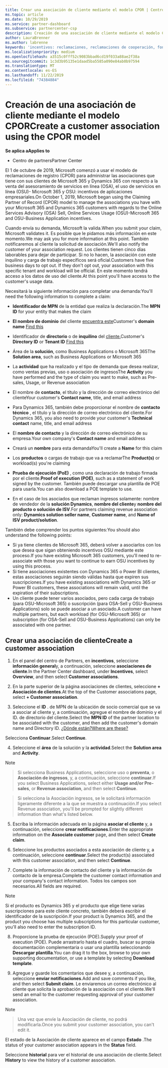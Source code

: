 ```yaml
---
title: Crear una asociación de cliente mediante el modelo CPOR | Centro de Partners
ms.topic: article
ms.date: 10/29/2019
ms.service: partner-dashboard
ms.subservice: partnercenter-csp
description: Creación de una asociación de cliente mediante el modelo CPOR
author: LauraBrenner
ms.author: labrenne
keywords: 'incentivos: reclamaciones, reclamaciones de cooperación, fondos de cooperación, OSU, OSA, ISV, Asociación de ingresos'
ms.localizationpriority: medium
ms.openlocfilehash: a3515c0fff52c9083bbad6cd19f033a88ae2f38a
ms.sourcegitcommit: 1c3d3b95135e1daad5ba5585a090e84ab0b97594
ms.translationtype: MT
ms.contentlocale: es-ES
ms.lasthandoff: 11/22/2019
ms.locfileid: "74384884"
---
```

# <a name="create-a-customer-association-using-the-cpor-model"></a><span data-ttu-id="3eaa4-104">Creación de una asociación de cliente mediante el modelo CPOR</span><span class="sxs-lookup"><span data-stu-id="3eaa4-104">Create a customer association using the CPOR model</span></span>

<span data-ttu-id="3eaa4-105">**Se aplica a**</span><span class="sxs-lookup"><span data-stu-id="3eaa4-105">**Applies to**</span></span>

-  <span data-ttu-id="3eaa4-106">Centro de partners</span><span class="sxs-lookup"><span data-stu-id="3eaa4-106">Partner Center</span></span>


<span data-ttu-id="3eaa4-107">El 1 de octubre de 2019, Microsoft comenzó a usar el modelo de reclamaciones de registro (CPOR) para administrar las asociaciones que tiene con sus clientes de Microsoft 365 y Dynamics 365 con respecto a la venta del asesoramiento de servicios en línea (OSA), el uso de servicios en línea (OSU)- Microsoft 365 y OSU: incentivos de aplicaciones empresariales.</span><span class="sxs-lookup"><span data-stu-id="3eaa4-107">On October 1, 2019, Microsoft began using the Claiming Partner of Record (CPOR) model to manage the associations you have with your Microsoft 365 and Dynamics 365 customers with regards to the Online Services Advisory (OSA) Sell, Online Services Usage (OSU)-Microsoft 365 and OSU-Business Application incentives.</span></span>

<span data-ttu-id="3eaa4-108">Cuando envía su demanda, Microsoft la valida.</span><span class="sxs-lookup"><span data-stu-id="3eaa4-108">When you submit your claim, Microsoft validates it.</span></span> <span data-ttu-id="3eaa4-109">Es posible que le pidamos más información en este momento.</span><span class="sxs-lookup"><span data-stu-id="3eaa4-109">We may ask you for more information at this point.</span></span> <span data-ttu-id="3eaa4-110">También notificaremos al cliente la solicitud de asociación.</span><span class="sxs-lookup"><span data-stu-id="3eaa4-110">We'll also notify the customer of your association request.</span></span> <span data-ttu-id="3eaa4-111">Los clientes tienen cinco días laborables para dejar de participar. Si no lo hacen, la asociación con este inquilino y carga de trabajo específicos será oficial.</span><span class="sxs-lookup"><span data-stu-id="3eaa4-111">Customers have five business days to opt out. If they don't opt out, your association with this specific tenant and workload will be official.</span></span> <span data-ttu-id="3eaa4-112">En este momento tendrá acceso a los datos de uso del cliente.</span><span class="sxs-lookup"><span data-stu-id="3eaa4-112">At this point you'll have access to the customer's usage data.</span></span> 

<span data-ttu-id="3eaa4-113">Necesitará la siguiente información para completar una demanda:</span><span class="sxs-lookup"><span data-stu-id="3eaa4-113">You'll need the following information to complete a claim:</span></span>

- <span data-ttu-id="3eaa4-114">**Identificador de MPN** de la entidad que realiza la declaración.</span><span class="sxs-lookup"><span data-stu-id="3eaa4-114">The **MPN ID** for your entity that makes the claim</span></span>

- <span data-ttu-id="3eaa4-115">**El nombre de dominio** del cliente [encuentra este](https://docs.microsoft.com/partner-center/find-customer-domain-name)</span><span class="sxs-lookup"><span data-stu-id="3eaa4-115">Customer's **domain name** [Find this](https://docs.microsoft.com/partner-center/find-customer-domain-name)</span></span>

- <span data-ttu-id="3eaa4-116">Identificador de **directorio** o de **inquilino** del [cliente.](https://docs.microsoft.com/partner-center/find-customer-domain-name)</span><span class="sxs-lookup"><span data-stu-id="3eaa4-116">Customer's **Directory ID** or **Tenant ID** [Find this](https://docs.microsoft.com/partner-center/find-customer-domain-name)</span></span>

- <span data-ttu-id="3eaa4-117">Área de la **solución**, como Business Applications o Microsoft 365</span><span class="sxs-lookup"><span data-stu-id="3eaa4-117">The **Solution area**, such as Business Applications or Microsoft 365</span></span>

- <span data-ttu-id="3eaa4-118">La **actividad** que ha realizado y el tipo de demanda que desea realizar, como ventas previas, uso o asociación de ingresos</span><span class="sxs-lookup"><span data-stu-id="3eaa4-118">The **Activity** you have performed and the type of claim you want to make, such as Pre-sales, Usage, or Revenue association</span></span>

- <span data-ttu-id="3eaa4-119">El nombre de **contacto**, el título y la dirección de correo electrónico del cliente</span><span class="sxs-lookup"><span data-stu-id="3eaa4-119">Your customer's **Contact name**, title, and email address</span></span>

- <span data-ttu-id="3eaa4-120">Para Dynamics 365, también debe proporcionar el nombre de **contacto técnico** , el título y la dirección de correo electrónico del cliente.</span><span class="sxs-lookup"><span data-stu-id="3eaa4-120">For Dynamics 365, you also need to provide your customer's **Technical contact** name, title, and email address</span></span>

- <span data-ttu-id="3eaa4-121">El **nombre de contacto** y la dirección de correo electrónico de su empresa.</span><span class="sxs-lookup"><span data-stu-id="3eaa4-121">Your own company's **Contact name** and email address</span></span>

- <span data-ttu-id="3eaa4-122">Creará un **nombre** para esta demanda</span><span class="sxs-lookup"><span data-stu-id="3eaa4-122">You'll create a **Name** for this claim</span></span>

- <span data-ttu-id="3eaa4-123">Los **productos** o cargas de trabajo que va a reclamar</span><span class="sxs-lookup"><span data-stu-id="3eaa4-123">The **Product(s)** or workload(s) you're claiming</span></span>

- <span data-ttu-id="3eaa4-124">**Prueba de ejecución (PoE)** , como una declaración de trabajo firmada por el cliente.</span><span class="sxs-lookup"><span data-stu-id="3eaa4-124">**Proof of execution (POE)**, such as a statement of work signed by the customer.</span></span> <span data-ttu-id="3eaa4-125">También puede descargar una plantilla de POE para usarla.</span><span class="sxs-lookup"><span data-stu-id="3eaa4-125">You can also download a POE template to use.</span></span>

- <span data-ttu-id="3eaa4-126">En el caso de los asociados que reclaman ingresos solamente: nombre de vendedor de la **solución Dynamics**, **nombre del cliente**y **nombre del producto o solución de ISV**.</span><span class="sxs-lookup"><span data-stu-id="3eaa4-126">For partners claiming revenue association only: **Dynamics solution seller name**, **Customer name**, and **Name of ISV product/solution**.</span></span> 

<span data-ttu-id="3eaa4-127">También debe comprender los puntos siguientes:</span><span class="sxs-lookup"><span data-stu-id="3eaa4-127">You should also understand the following points:</span></span>
- <span data-ttu-id="3eaa4-128">Si ya tiene clientes de Microsoft 365, deberá volver a asociarlos con los que desea que sigan obteniendo incentivos OSU mediante este proceso.</span><span class="sxs-lookup"><span data-stu-id="3eaa4-128">If you have existing Microsoft 365 customers, you'll need to re-associate with those you want to continue to earn OSU incentives by using this process.</span></span>
- <span data-ttu-id="3eaa4-129">Si tiene asociaciones existentes con Dynamics 365 o Power BI clientes, estas asociaciones seguirán siendo válidas hasta que expiren sus suscripciones.</span><span class="sxs-lookup"><span data-stu-id="3eaa4-129">If you have existing associations with Dynamics 365 or Power BI customers, these associations will remain valid, until the expiration of their subscriptions.</span></span>
- <span data-ttu-id="3eaa4-130">Un cliente puede tener varios asociados, pero cada carga de trabajo (para OSU-Microsoft 365) o suscripción (para OSA-Sell y OSU-Business Applications) solo se puede asociar a un asociado.</span><span class="sxs-lookup"><span data-stu-id="3eaa4-130">A customer can have multiple partners, but each workload (for OSU-Microsoft 365) or subscription (for OSA-Sell and OSU-Business Applications) can only be associated with one partner.</span></span>

## <a name="create-a-customer-association"></a><span data-ttu-id="3eaa4-131">Crear una asociación de cliente</span><span class="sxs-lookup"><span data-stu-id="3eaa4-131">Create a customer association</span></span>
1.  <span data-ttu-id="3eaa4-132">En el panel del centro de Partners, en **incentivos**, seleccione **información general**y, a continuación, seleccione **asociaciones de cliente**.</span><span class="sxs-lookup"><span data-stu-id="3eaa4-132">In the Partner Center dashboard, under **Incentives**, select **Overview**, and then select **Customer associations**.</span></span> 

2.  <span data-ttu-id="3eaa4-133">En la parte superior de la página asociaciones de clientes, seleccione **+ Asociación de clientes**.</span><span class="sxs-lookup"><span data-stu-id="3eaa4-133">At the top of the Customer associations page, select **+ Customer association**.</span></span>

3.  <span data-ttu-id="3eaa4-134">Seleccione el **ID** . de MPN de la ubicación de socio comercial que se va a asociar al cliente y, a continuación, agregue el nombre de dominio y el ID. de directorio del cliente.</span><span class="sxs-lookup"><span data-stu-id="3eaa4-134">Select the **MPN ID** of the partner location to be associated with the customer, and then add the customer's domain name and Directory ID.</span></span> [<span data-ttu-id="3eaa4-135">¿Dónde están?</span><span class="sxs-lookup"><span data-stu-id="3eaa4-135">Where are these?</span></span>](https://docs.microsoft.com/partner-center/find-customer-domain-name)

<span data-ttu-id="3eaa4-136">Selecciona **Continuar**.</span><span class="sxs-lookup"><span data-stu-id="3eaa4-136">Select **Continue**.</span></span>

4.  <span data-ttu-id="3eaa4-137">Seleccione el **área** de la solución y la **actividad**.</span><span class="sxs-lookup"><span data-stu-id="3eaa4-137">Select the **Solution area** and **Activity**.</span></span> 

>[!Note]

><span data-ttu-id="3eaa4-138">Si selecciona Business Applications, seleccione uso o **preventa**, o **Asociación de ingresos**, y, a continuación, seleccione **continuar**.</span><span class="sxs-lookup"><span data-stu-id="3eaa4-138">If you select Business Applications, select either **Usage and/or Pre-sales**, or **Revenue association**, and then select **Continue**.</span></span> 

><span data-ttu-id="3eaa4-139">Si selecciona la Asociación ingresos, se le solicitará información ligeramente diferente a la que se muestra a continuación.</span><span class="sxs-lookup"><span data-stu-id="3eaa4-139">If you select Revenue association, you'll be prompted for slightly different information than what's listed below.</span></span> 

5.  <span data-ttu-id="3eaa4-140">Escriba la información adecuada en la página **asociar el cliente** y, a continuación, seleccione **crear notificaciones**.</span><span class="sxs-lookup"><span data-stu-id="3eaa4-140">Enter the appropriate information on the **Associate customer** page, and then select **Create claim**.</span></span>

6.  <span data-ttu-id="3eaa4-141">Seleccione los productos asociados a esta asociación de cliente y, a continuación, seleccione **continuar**.</span><span class="sxs-lookup"><span data-stu-id="3eaa4-141">Select the product(s) associated with this customer association, and then select **Continue**.</span></span>

7.  <span data-ttu-id="3eaa4-142">Complete la información de contacto del cliente y la información de contacto de la empresa.</span><span class="sxs-lookup"><span data-stu-id="3eaa4-142">Complete the customer contact information and your company's contact information.</span></span> <span data-ttu-id="3eaa4-143">Todos los campos son necesarios.</span><span class="sxs-lookup"><span data-stu-id="3eaa4-143">All fields are required.</span></span> 

>[!Note]

<span data-ttu-id="3eaa4-144">Si el producto es Dynamics 365 y el producto que elige tiene varias suscripciones para este cliente concreto, también deberá escribir el identificador de la suscripción.</span><span class="sxs-lookup"><span data-stu-id="3eaa4-144">If your product is Dynamics 365, and the product you choose has multiple subscriptions for this particular customer, you'll also need to enter the subscription ID.</span></span>

8.  <span data-ttu-id="3eaa4-145">Proporcione la prueba de ejecución (POE).</span><span class="sxs-lookup"><span data-stu-id="3eaa4-145">Supply your proof of execution (POE).</span></span> <span data-ttu-id="3eaa4-146">Puede arrastrarlo hasta el cuadro, buscar su propia documentación complementaria o usar una plantilla seleccionando **Descargar plantilla**.</span><span class="sxs-lookup"><span data-stu-id="3eaa4-146">You can drag it to the box, browse to your own supporting documentation, or use a template by selecting **Download template**.</span></span> 

9.  <span data-ttu-id="3eaa4-147">Agregue y guarde los comentarios que desee y, a continuación, seleccione **enviar notificaciones**.</span><span class="sxs-lookup"><span data-stu-id="3eaa4-147">Add and save comments if you like, and then select **Submit claim**.</span></span> <span data-ttu-id="3eaa4-148">Le enviaremos un correo electrónico al cliente que solicita la aprobación de la asociación con el cliente.</span><span class="sxs-lookup"><span data-stu-id="3eaa4-148">We'll send an email to the customer requesting approval of your customer association.</span></span> 

>[!NOTE]

><span data-ttu-id="3eaa4-149">Una vez que envíe la Asociación de cliente, no podrá modificarla.</span><span class="sxs-lookup"><span data-stu-id="3eaa4-149">Once you submit your customer association, you can't edit it.</span></span> 

<span data-ttu-id="3eaa4-150">El estado de la Asociación de cliente aparece en el campo **Estado** .</span><span class="sxs-lookup"><span data-stu-id="3eaa4-150">The status of your customer association appears in the **Status** field.</span></span> 

<span data-ttu-id="3eaa4-151">Seleccione **historial** para ver el historial de una asociación de cliente.</span><span class="sxs-lookup"><span data-stu-id="3eaa4-151">Select **History** to view the history of a customer association.</span></span>
